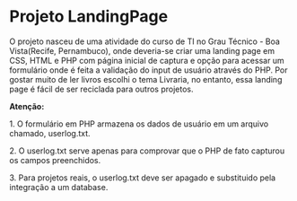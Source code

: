# Projeto LandingPage 
O projeto nasceu de uma atividade do curso de TI no Grau Técnico - Boa Vista(Recife, Pernambuco), onde deveria-se criar uma landing page em CSS, HTML e PHP com página inicial de captura e opção para acessar um formulário onde é feita a validação do input de usuário através do PHP. Por gostar muito de ler livros escolhi o tema Livraria, no entanto, essa landing page é fácil de ser reciclada para outros projetos.

<b>Atenção:</b>
<p>1. O formulário em PHP armazena os dados de usuário em um arquivo chamado, userlog.txt.</p>
<p>2. O userlog.txt serve apenas para comprovar que o PHP de fato capturou os campos preenchidos.</p>
<p>3. Para projetos reais, o userlog.txt deve ser apagado e substituido pela integração a um database.</p>
